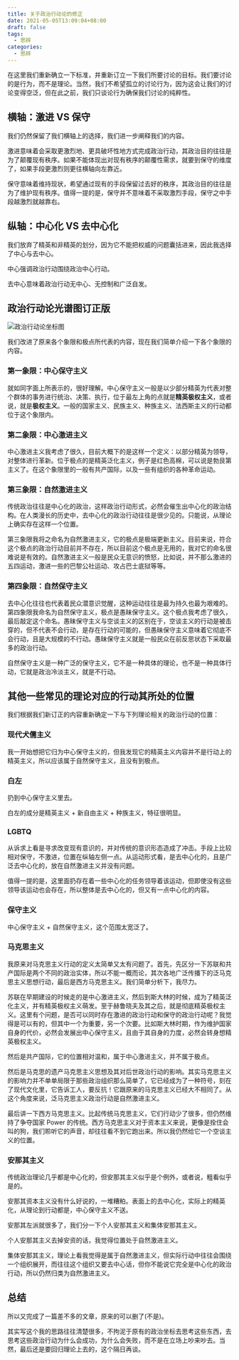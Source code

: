 ```yaml
---
title: 关于政治行动论的修正
date: 2021-05-05T13:09:04+08:00
draft: false
tags:
  - 思辨
categories:
  - 思辨
---
```


在这里我们重新确立一下标准，并重新订立一下我们所要讨论的目标。我们要讨论的是行为，而不是理论。当然，我们不希望孤立的讨论行为，因为这会让我们的讨论变得空泛，但在此之前，我们只谈论行为确保我们讨论的纯粹性。

## 横轴：激进 VS 保守

我们仍然保留了我们横轴上的选择，我们进一步阐释我们的内容。

激进意味着会采取更激烈地、更具破坏性地方式完成政治行动，其政治目的往往是为了颠覆现有秩序。如果不能体现出对现有秩序的颠覆性需求，就要到保守的维度了，如果手段更激烈则更往横轴向左靠近。

保守意味着维持现状，希望通过现有的手段保留过去好的秩序，其政治目的往往是为了维护现有秩序。值得一提的是，保守并不意味着不采取激烈手段，保守之中手段越激烈就越靠右。

## 纵轴：中心化 VS 去中心化

我们放弃了精英和非精英的划分，因为它不能把权威的问题囊括进来，因此我选择了中心与去中心。

中心强调政治行动围绕政治中心行动。

去中心意味着政治行动无中心、无控制和广泛自发。

## 政治行动论光谱图订正版

![政治行动论坐标图](/post/img/political-behavior-theory-2.png)

我们改进了原来各个象限和极点所代表的内容，现在我们简单介绍一下各个象限的内容。

### 第一象限：中心保守主义

就如同字面上所表示的，很好理解。中心保守主义一般是以少部分精英为代表对整个群体的事务进行统治、决策、执行，位于最左上角的点就是**精英极权主义**，或者说，就是**极权主义**。一般的国家主义、民族主义、种族主义、法西斯主义的行动都位于这个象限内。

### 第二象限：中心激进主义

中心激进主义我考虑了很久，目前大概下的是这样一个定义：以部分精英为领导，对整体进行革新。位于极点的是精英泛化主义，例子是红色高棉，可以说是勃艮第主义了。在这个象限里的一般有共产国际，以及一些有组织的各种革命运动。

### 第三象限：自然激进主义

传统政治往往是中心化的政治，这样政治行动形式，必然会催生出中心化的政治结构。在人类漫长的历史中，去中心化的政治行动往往是很少见的。只能说，从理论上确实存在这样一个位置。

第三象限我将之命名为自然激进主义，它的极点是极端更新主义。目前来说，符合这个极点的政治行动目前并不存在，所以目前这个极点是无用的，我对它的命名很难说是有效的。自然激进主义一般是民众无意识的愤怒，比如说，并不那么激进的五四运动，激进一些的巴黎公社运动、攻占巴士底狱等等。

### 第四象限：自然保守主义

去中心化往往也代表着民众潜意识觉醒，这种运动往往是最为持久也最为艰难的。第四象限我命名为自然保守主义，极点是愚昧保守主义。这个极点我考虑了很久，最后敲定这个命名。愚昧保守主义与空谈主义的区别在于，空谈主义的行动是被击穿的，但不代表不会行动，是存在行动的可能的，但愚昧保守主义意味着它彻底不会行动，且是大规模的不行动。愚昧保守主义就是一般民众在前反思状态下采取最多的政治行动。

自然保守主义是一种广泛的保守主义，它不是一种具体的理论，也不是一种具体行动，它就是政治冷淡主义，就是不行动。

## 其他一些常见的理论对应的行动其所处的位置

我们根据我们新订正的内容重新确定一下与下列理论相关的政治行动的位置：

### 现代犬儒主义

我一开始想把它归为中心保守主义的，但我发现它的精英主义内容并不是行动上的精英主义，所以应该属于自然保守主义，且没有到极点。

### 白左

扔到中心保守主义里去。

白左的成分是精英主义 + 新自由主义 + 种族主义，特征很明显。

### LGBTQ

从诉求上看是寻求改变现有意识的，并对传统的意识形态造成了冲击。手段上比较相对保守，不激进，位置在纵轴左侧一点。从运动形式看，是去中心化的，且是广泛去中心化的，放在自然激进主义并没有问题。

值得一提的是，这里面扔存在着一些中心化的任务领导着该运动，但即使没有这些领导该运动也会存在，所以整体是去中心化的，但又有一点中心化的内容。

### 保守主义

中心保守主义 + 自然保守主义，这个范围太宽泛了。

### 马克思主义

我原来对马克思主义行动的定义太简单又太有问题了。首先，先区分一下苏联和共产国际是两个不同的政治实体，所以不能一概而论，其次各地广泛传播下的泛马克思主义思想行动，最后是西方马克思主义。我们简单分析下，我尽力。

苏联在早期建设的时候走的是中心激进主义，然后到斯大林的时候，成为了精英泛化主义，并有精英极权主义萌发。至于赫鲁晓夫及其之后，就是彻底精英极权主义。这里有个问题，是否可以同时存在激进的政治行动和保守的政治行动呢？我觉得是可以有的，但其中一个为重要，另一个次要。比如斯大林时期，作为维护国家自身的代价，必然会发展出中心保守主义，且由于其自身的力度，必然会转身想精英极权主义。

然后是共产国际，它的位置相对温和，属于中心激进主义，并不属于极点。

然后是马克思的遗产马克思主义思想及其对后世政治行动的影响。其实马克思主义的影响力并不单单局限于那些政治组织那么简单了，它已经成为了一种符号，刻在了现代文化里，它告诉工人，要反抗！它跟原来的马克思主义已经大不相同了。从这个角度来说，泛马克思主义政治行动是自然激进主义。

最后讲一下西方马克思主义。比起传统马克思主义，它们行动少了很多，但仍然维持了争夺国家 Power 的传统。西方马克思主义对于资本主义来说，更像是拴住会叫的狗，我们聆听它的声音，却往往看不到它跑出来。所以我仍然给它一个空谈主义的位置。

### 安那其主义

传统政治理论几乎都是中心化的，但安那其主义似乎是个例外，或者说，粗看似乎是的。

安那其资本主义没有什么好说的，一堆糟粕。表面上的去中心化，实际上的精英化，从理论到行动都是，中心保守主义不送。

安那其左派就很多了，我们分一下个人安那其主义和集体安那其主义。

个人安那其主义去掉安资的话，我觉得位置处于自然激进主义。

集体安那其主义，理论上看我觉得是属于自然激进主义，但实际行动中往往会围绕一个组织展开，而往往这个组织又要去中心话，但你不能说它完全是中心化的政治行动，所以仍然归类为自然激进主义。

## 总结

所以又完成了一篇差不多的文章，原来的可以删了(不是)。

其实写这个我的思路往往清楚很多，不拘泥于原有的政治坐标去思考这些东西，去思考这些政治行动为什么会成功，为什么会失败，而不是在立场上吵来吵去。当然，最后还是要回归理论上去的，这个隔日再谈。

